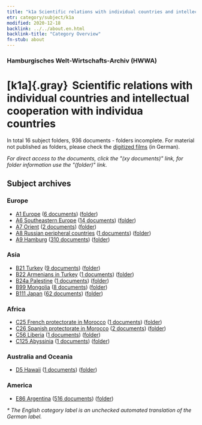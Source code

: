 ```yaml
---
title: "k1a Scientific relations with individual countries and intellectual cooperation with individua countries"
etr: category/subject/k1a
modified: 2020-12-18
backlink: ../../about.en.html
backlink-title: "Category Overview"
fn-stub: about
---
```


### Hamburgisches Welt-Wirtschafts-Archiv (HWWA)
# [k1a]{.gray}&#8201; Scientific relations with individual countries and intellectual cooperation with individua countries&#160; 





In total 16 subject folders, 936 documents - folders incomplete.
For material not published as folders, please check the [digitized films](/film/h1_sh) (in German).

_For direct access to the documents, click the "(xy documents)" link, for folder information use the "(folder)" link._

## Subject archives



### Europe

- [A1 Europe](../../../geo/about.en.html#A1) (<a href="https://dfg-viewer.de/show/?tx_dlf[id]=https://pm20.zbw.eu/mets/sh/1408xx/140892/1447xx/144738/public.mets.en.xml" target="_blank">6 documents</a>) ([folder](http://purl.org/pressemappe20/folder/sh/140892,144738))
- [A6 Southeastern Europe](../../../geo/about.en.html#A6) (<a href="https://dfg-viewer.de/show/?tx_dlf[id]=https://pm20.zbw.eu/mets/sh/1409xx/140900/1447xx/144738/public.mets.en.xml" target="_blank">14 documents</a>) ([folder](http://purl.org/pressemappe20/folder/sh/140900,144738))
- [A7 Orient](../../../geo/about.en.html#A7) (<a href="https://dfg-viewer.de/show/?tx_dlf[id]=https://pm20.zbw.eu/mets/sh/1409xx/140902/1447xx/144738/public.mets.en.xml" target="_blank">2 documents</a>) ([folder](http://purl.org/pressemappe20/folder/sh/140902,144738))
- [A8 Russian peripheral countries](../../../geo/about.en.html#A8) (<a href="https://dfg-viewer.de/show/?tx_dlf[id]=https://pm20.zbw.eu/mets/sh/1409xx/140904/1447xx/144738/public.mets.en.xml" target="_blank">1 documents</a>) ([folder](http://purl.org/pressemappe20/folder/sh/140904,144738))
- [A9 Hamburg](../../../geo/about.en.html#A9) (<a href="https://dfg-viewer.de/show/?tx_dlf[id]=https://pm20.zbw.eu/mets/sh/1409xx/140905/1447xx/144738/public.mets.en.xml" target="_blank">310 documents</a>) ([folder](http://purl.org/pressemappe20/folder/sh/140905,144738))

### Asia

- [B21 Turkey](../../../geo/about.en.html#B21) (<a href="https://dfg-viewer.de/show/?tx_dlf[id]=https://pm20.zbw.eu/mets/sh/1411xx/141111/1447xx/144738/public.mets.en.xml" target="_blank">9 documents</a>) ([folder](http://purl.org/pressemappe20/folder/sh/141111,144738))
- [B22 Armenians in Turkey](../../../geo/about.en.html#B22) (<a href="https://dfg-viewer.de/show/?tx_dlf[id]=https://pm20.zbw.eu/mets/sh/1411xx/141112/1447xx/144738/public.mets.en.xml" target="_blank">1 documents</a>) ([folder](http://purl.org/pressemappe20/folder/sh/141112,144738))
- [B24a Palestine](../../../geo/about.en.html#B24a) (<a href="https://dfg-viewer.de/show/?tx_dlf[id]=https://pm20.zbw.eu/mets/sh/1411xx/141115/1447xx/144738/public.mets.en.xml" target="_blank">1 documents</a>) ([folder](http://purl.org/pressemappe20/folder/sh/141115,144738))
- [B99 Mongolia](../../../geo/about.en.html#B99) (<a href="https://dfg-viewer.de/show/?tx_dlf[id]=https://pm20.zbw.eu/mets/sh/1412xx/141261/1447xx/144738/public.mets.en.xml" target="_blank">8 documents</a>) ([folder](http://purl.org/pressemappe20/folder/sh/141261,144738))
- [B111 Japan](../../../geo/about.en.html#B111) (<a href="https://dfg-viewer.de/show/?tx_dlf[id]=https://pm20.zbw.eu/mets/sh/1412xx/141272/1447xx/144738/public.mets.en.xml" target="_blank">62 documents</a>) ([folder](http://purl.org/pressemappe20/folder/sh/141272,144738))

### Africa

- [C25 French protectorate in Morocco](../../../geo/about.en.html#C25) (<a href="https://dfg-viewer.de/show/?tx_dlf[id]=https://pm20.zbw.eu/mets/sh/1413xx/141358/1447xx/144738/public.mets.en.xml" target="_blank">1 documents</a>) ([folder](http://purl.org/pressemappe20/folder/sh/141358,144738))
- [C26 Spanish protectorate in Morocco](../../../geo/about.en.html#C26) (<a href="https://dfg-viewer.de/show/?tx_dlf[id]=https://pm20.zbw.eu/mets/sh/1413xx/141359/1447xx/144738/public.mets.en.xml" target="_blank">2 documents</a>) ([folder](http://purl.org/pressemappe20/folder/sh/141359,144738))
- [C56 Liberia](../../../geo/about.en.html#C56) (<a href="https://dfg-viewer.de/show/?tx_dlf[id]=https://pm20.zbw.eu/mets/sh/1414xx/141405/1447xx/144738/public.mets.en.xml" target="_blank">1 documents</a>) ([folder](http://purl.org/pressemappe20/folder/sh/141405,144738))
- [C125 Abyssinia](../../../geo/about.en.html#C125) (<a href="https://dfg-viewer.de/show/?tx_dlf[id]=https://pm20.zbw.eu/mets/sh/1414xx/141482/1447xx/144738/public.mets.en.xml" target="_blank">1 documents</a>) ([folder](http://purl.org/pressemappe20/folder/sh/141482,144738))

### Australia and Oceania

- [D5 Hawaii](../../../geo/about.en.html#D5) (<a href="https://dfg-viewer.de/show/?tx_dlf[id]=https://pm20.zbw.eu/mets/sh/1415xx/141595/1447xx/144738/public.mets.en.xml" target="_blank">1 documents</a>) ([folder](http://purl.org/pressemappe20/folder/sh/141595,144738))

### America

- [E86 Argentina](../../../geo/about.en.html#E86) (<a href="https://dfg-viewer.de/show/?tx_dlf[id]=https://pm20.zbw.eu/mets/sh/1416xx/141692/1447xx/144738/public.mets.en.xml" target="_blank">516 documents</a>) ([folder](http://purl.org/pressemappe20/folder/sh/141692,144738))


_* The English category label is an unchecked automated translation of the German label._

